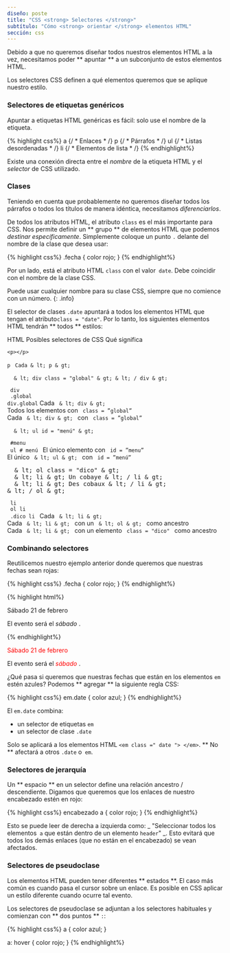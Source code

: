 ```yaml
---
diseño: poste
title: "CSS <strong> Selectores </strong>"
subtítulo: "Cómo <strong> orientar </strong> elementos HTML"
sección: css
---
```


Debido a que no queremos diseñar todos nuestros elementos HTML a la vez, necesitamos poder ** apuntar ** a un subconjunto de estos elementos HTML.

Los selectores CSS definen a qué elementos queremos que se aplique nuestro estilo.

### Selectores de etiquetas genéricos

Apuntar a etiquetas HTML genéricas es fácil: solo use el nombre de la etiqueta.

{% highlight css%}
a {/ * Enlaces * /}
p {/ * Párrafos * /}
ul {/ * Listas desordenadas * /}
li {/ * Elementos de lista * /}
{% endhighlight%}

Existe una conexión directa entre el _nombre_ de la etiqueta HTML y el _selector_ de CSS utilizado.

### Clases
Teniendo en cuenta que probablemente no queremos diseñar todos los párrafos o todos los títulos de manera idéntica, necesitamos _diferenciarlos_.

De todos los atributos HTML, el atributo `class` es el más importante para CSS. Nos permite definir un ** grupo ** de elementos HTML que podemos _destinar específicamente_. Simplemente coloque un punto `.` delante del nombre de la clase que desea usar:

{% highlight css%}
.fecha {
  color rojo;
}
{% endhighlight%}

Por un lado, está el atributo HTML `class` con el valor` date`. Debe coincidir con el nombre de la clase CSS.

Puede usar cualquier nombre para su clase CSS, siempre que no comience con un número.
{: .info}

El selector de clases `.date` apuntará a todos los elementos HTML que tengan el atributo` class = "date" `. Por lo tanto, los siguientes elementos HTML tendrán ** todos ** estilos:
<div class = "tabla">
  <tabla>
    <thead>
      <tr>
        <th> HTML </th>
        <th> Posibles selectores de CSS </th>
        <th> Qué significa </th>
      </tr>
    </thead>
    <tbody>
      <tr>
        <td><pre><code>&lt;p&gt;&lt;/p&gt;</code></pre> </td>
        <td><code>p</code> </td>
        <td> <code> Cada & lt; p & gt; </code> </td>
      </tr>
      <tr>
        <td><pre> <code> & lt; div class = "global" & gt; & lt; / div & gt; </code> </pre> </td>
        <td>
          <code> div </code> <br>
          <code> .global </code> <br>
          <code>div.global</code> </td>
          <td> Cada <code> & lt; div & gt; </code> <br>
          Todos los elementos con <code> class = ”global” </code> <br>
          Cada <code> & lt; div & gt; </code> con <code> class = ”global” </code>
        </td>
      </tr>
      <tr>
        <td><pre> <code> & lt; ul id = "menú" & gt; </code> </pre> </td>
        <td>
          <code> #menu </code> <br>
          <code> ul # menú </code>
        </td>
        <td>
          El único elemento con <code> id = ”menu” </code> <br>
          El único <code> & lt; ul & gt; </code> con <code> id = ”menú” </code>
        </td>
      </tr>
      <tr>
        <td>
          <pre> <código> & lt; ol class = "dico" & gt;
  & lt; li & gt; Un cobaye & lt; / li & gt;
  & lt; li & gt; Des cobaux & lt; / li & gt;
& lt; / ol & gt; </code> </pre>
        </td>
        <td>
          <code> li </code> <br>
          <code> ol li </code> <br>
          <code> .dico li </code>
        </td>
        <td>
          Cada <code> & lt; li & gt; </code> <br>
          Cada <code> & lt; li & gt; </code> con un <code> & lt; ol & gt; </code> como ancestro <br>
          Cada <code> & lt; li & gt; </code> con un elemento <code> class = "dico" </code> como ancestro
        </td>
      </tr>
    </tbody>
  </table>
</div>

### Combinando selectores

Reutilicemos nuestro ejemplo anterior donde queremos que nuestras fechas sean rojas:

{% highlight css%}
.fecha {
  color rojo;
}
{% endhighlight%}

{% highlight html%}
<p class = "fecha">
  Sábado 21 de febrero
</p>
<p>
  El evento será el <em class = "date"> sábado </em>.
</p>
{% endhighlight%}

<div class = "resultado">
  <p style = "color: red;"> Sábado 21 de febrero </p>
  <p> El evento será el <em style = "color: red;"> sábado </em>. </p>
</div>

¿Qué pasa si queremos que nuestras fechas que están en los elementos `em` estén azules? Podemos ** agregar ** la siguiente regla CSS:

{% highlight css%}
em.date {
  color azul;
}
{% endhighlight%}

El `em.date` combina:

* un selector de etiquetas `em`
* un selector de clase `.date`

Solo se aplicará a los elementos HTML `<em class =" date "> </em>`. ** No ** afectará a otros `.date` o` em`.

### Selectores de jerarquía

Un ** espacio ** en un selector define una relación ancestro / descendiente. Digamos que queremos que los enlaces de nuestro encabezado estén en rojo:

{% highlight css%}
encabezado a {
  color rojo;
}
{% endhighlight%}

Esto se puede leer de derecha a izquierda como: _ "Seleccionar todos los elementos` a` que están dentro de un elemento `header`" _. Esto evitará que todos los demás enlaces (que no están en el encabezado) se vean afectados.

### Selectores de pseudoclase

Los elementos HTML pueden tener diferentes ** estados **. El caso más común es cuando pasa el cursor sobre un enlace. Es posible en CSS aplicar un estilo diferente cuando ocurre tal evento.

Los selectores de pseudoclase se adjuntan a los selectores habituales y comienzan con ** dos puntos ** `:`:

{% highlight css%}
a {
  color azul;
}

a: hover {
  color rojo;
}
{% endhighlight%}
